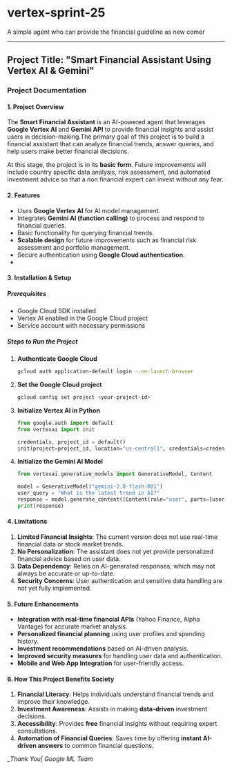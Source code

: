 # vertex-sprint-25
A simple agent who can provide the financial guideline as new comer 

---

## Project Title: **"Smart Financial Assistant Using Vertex AI & Gemini"**

### **Project Documentation**

#### **1. Project Overview**
The **Smart Financial Assistant** is an AI-powered agent that leverages **Google Vertex AI** and **Gemini API** to provide financial insights and assist users in decision-making.The primary goal of this project is to build a financial assistant that can analyze financial trends, answer queries, and help users make better financial decisions. 

At this stage, the project is in its **basic form**. Future improvements will include country specific data analysis, risk assessment, and automated investment advice so that a non financial expert can invest without any fear.


#### **2. Features**
- Uses **Google Vertex AI** for AI model management.
- Integrates **Gemini AI (function calling)** to process and respond to financial queries.
- Basic functionality for querying financial trends.
- **Scalable design** for future improvements such as financial risk assessment and portfolio management.
- Secure authentication using **Google Cloud authentication**.
- 
#### **3. Installation & Setup**
##### **Prerequisites**
- Google Cloud SDK installed
- Vertex AI enabled in the Google Cloud project
- Service account with necessary permissions

##### **Steps to Run the Project**
1. **Authenticate Google Cloud**
   ```bash
   gcloud auth application-default login --no-launch-browser
   ```

2. **Set the Google Cloud project**
   ```bash
   gcloud config set project <your-project-id>
   ```

3. **Initialize Vertex AI in Python**
   ```python
   from google.auth import default
   from vertexai import init

   credentials, project_id = default()
   init(project=project_id, location="us-central1", credentials=credentials)
   ```

4. **Initialize the Gemini AI Model**
   ```python
   from vertexai.generative_models import GenerativeModel, Content

   model = GenerativeModel("gemini-2.0-flash-001")
   user_query = "What is the latest trend in AI?"
   response = model.generate_content([Content(role="user", parts=[user_query])])
   print(response)
   ```

#### **4. Limitations**
1. **Limited Financial Insights**: The current version does not use real-time financial data or stock market trends.
2. **No Personalization**: The assistant does not yet provide personalized financial advice based on user data.
3. **Data Dependency**: Relies on AI-generated responses, which may not always be accurate or up-to-date.
4. **Security Concerns**: User authentication and sensitive data handling are not yet fully implemented.

#### **5. Future Enhancements**
- **Integration with real-time financial APIs** (Yahoo Finance, Alpha Vantage) for accurate market analysis.
- **Personalized financial planning** using user profiles and spending history.
- **Investment recommendations** based on AI-driven analysis.
- **Improved security measures** for handling user data and authentication.
- **Mobile and Web App Integration** for user-friendly access.

#### **6. How This Project Benefits Society**
1. **Financial Literacy**: Helps individuals understand financial trends and improve their knowledge.
2. **Investment Awareness**: Assists in making **data-driven** investment decisions.
3. **Accessibility**: Provides **free** financial insights without requiring expert consultations.
4. **Automation of Financial Queries**: Saves time by offering **instant AI-driven answers** to common financial questions.

__Thank You| Google ML Team_ 
